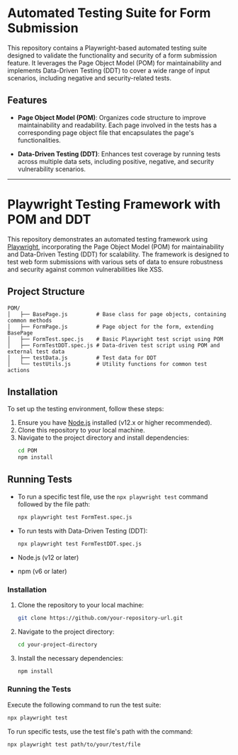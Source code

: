 # Automated Testing Suite for Form Submission

This repository contains a Playwright-based automated testing suite designed to validate the functionality and security of a form submission feature. It leverages the Page Object Model (POM) for maintainability and implements Data-Driven Testing (DDT) to cover a wide range of input scenarios, including negative and security-related tests.

## Features

- **Page Object Model (POM)**: Organizes code structure to improve maintainability and readability. Each page involved in the tests has a corresponding page object file that encapsulates the page's functionalities.
  
- **Data-Driven Testing (DDT)**: Enhances test coverage by running tests across multiple data sets, including positive, negative, and security vulnerability scenarios.

---

# Playwright Testing Framework with POM and DDT

This repository demonstrates an automated testing framework using [Playwright](https://playwright.dev/), incorporating the Page Object Model (POM) for maintainability and Data-Driven Testing (DDT) for scalability. The framework is designed to test web form submissions with various sets of data to ensure robustness and security against common vulnerabilities like XSS.

## Project Structure

```
POM/
│   ├── BasePage.js         # Base class for page objects, containing common methods
│   ├── FormPage.js         # Page object for the form, extending BasePage
│   ├── FormTest.spec.js    # Basic Playwright test script using POM
│   ├── FormTestDDT.spec.js # Data-driven test script using POM and external test data
│   ├── testData.js         # Test data for DDT
│   └── testUtils.js        # Utility functions for common test actions
```

## Installation

To set up the testing environment, follow these steps:

1. Ensure you have [Node.js](https://nodejs.org/) installed (v12.x or higher recommended).
2. Clone this repository to your local machine.
3. Navigate to the project directory and install dependencies:
   ```bash
   cd POM
   npm install
   ```

## Running Tests

- To run a specific test file, use the `npx playwright test` command followed by the file path:
  ```bash
  npx playwright test FormTest.spec.js
  ```

- To run tests with Data-Driven Testing (DDT):
  ```bash
  npx playwright test FormTestDDT.spec.js
  ```

- Node.js (v12 or later)
- npm (v6 or later)

### Installation

1. Clone the repository to your local machine:
    ```bash
    git clone https://github.com/your-repository-url.git
    ```
2. Navigate to the project directory:
    ```bash
    cd your-project-directory
    ```
3. Install the necessary dependencies:
    ```bash
    npm install
    ```

### Running the Tests

Execute the following command to run the test suite:

```bash
npx playwright test
```

To run specific tests, use the test file's path with the command:

```bash
npx playwright test path/to/your/test/file
```
